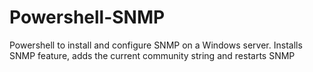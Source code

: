 # Powershell-SNMP
Powershell to install and configure SNMP on a Windows server. Installs SNMP feature, adds the current community string and restarts SNMP
